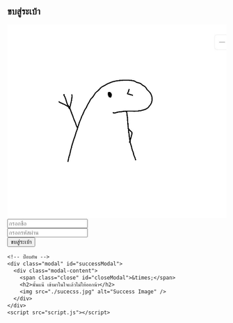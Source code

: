 ﻿<!DOCTYPE html>
<html lang="th">
  <head>
    <meta charset="UTF-8" />
    <link
      rel="shortcut icon"
      href="https://static.vecteezy.com/system/resources/previews/011/973/413/non_2x/cat-face-cute-free-download-transparent-image-illustration-clipart-pet-wildlife-free-png.png"
      type="image/x-icon"
    />
    <meta name="viewport" content="width=device-width, initial-scale=1.0" />
    <title>Linog | ขบสู่ระเบ้า</title>
    <link rel="stylesheet" href="style.css" />
    <link
      rel="stylesheet"
      href="https://cdnjs.cloudflare.com/ajax/libs/font-awesome/6.4.0/css/all.min.css"
    />
  </head>
  <body>
    <div class="container">
      <h2>ขบสู่ระเบ้า</h2>
      <img id="statusImage" src="./wait.jpg" alt="Status Image" />
      <form id="loginForm">
        <div id="errorMessage" class="error-message"></div>
        <div class="input-group">
          <input type="text" id="username" placeholder="กรอกชื่อ" />
        </div>
        <div class="input-group">
          <input type="password" id="password" placeholder="กรอกรหัสผ่าน" />
        </div>
        <button type="submit">ขบสู่ระเบ้า</button>
      </form>
    </div>

    <!-- ป๊อบอัพ -->
    <div class="modal" id="successModal">
      <div class="modal-content">
        <span class="close" id="closeModal">&times;</span>
        <h2>นั้นแน๊ เข้ามาในใจเเล้วไม่ให้ออกน้า</h2>
        <img src="./sucecss.jpg" alt="Success Image" />
      </div>
    </div>
    <script src="script.js"></script>
  </body>
</html>
